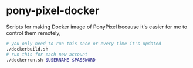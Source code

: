 # pony-pixel-docker
Scripts for making Docker image of PonyPixel because it's easier for me to control them remotely,

```sh
# you only need to run this once or every time it's updated
./dockerbuild.sh
# run this for each new account
./dockerrun.sh $USERNAME $PASSWORD
```